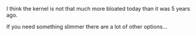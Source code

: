 I think the kernel is not that much more bloated today than it was 5 years ago. 

If you need something slimmer there are a lot of other options...
